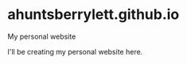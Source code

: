 ahuntsberrylett.github.io
=========================

My personal website

I'll be creating my personal website here.
